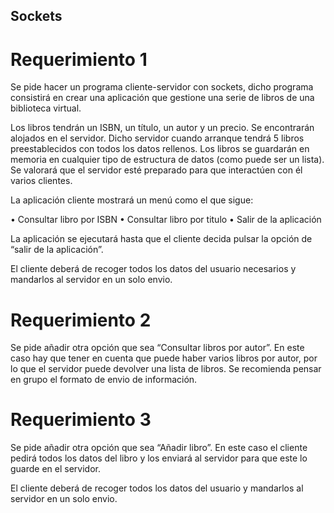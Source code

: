 ## Sockets

# Requerimiento 1
Se pide hacer un programa cliente-servidor con sockets, dicho programa consistirá en crear una
aplicación que gestione una serie de libros de una biblioteca virtual.

Los libros tendrán un ISBN, un título, un autor y un precio. Se encontrarán alojados en el servidor.
Dicho servidor cuando arranque tendrá 5 libros preestablecidos con todos los datos rellenos. Los
libros se guardarán en memoria en cualquier tipo de estructura de datos (como puede ser un lista).
Se valorará que el servidor esté preparado para que interactúen con él varios clientes.

La aplicación cliente mostrará un menú como el que sigue:

• Consultar libro por ISBN
• Consultar libro por titulo
• Salir de la aplicación

La aplicación se ejecutará hasta que el cliente decida pulsar la opción de “salir de la aplicación”.

El cliente deberá de recoger todos los datos del usuario necesarios y mandarlos al servidor en un
solo envio.

# Requerimiento 2
Se pide añadir otra opción que sea “Consultar libros por autor”. En este caso hay que tener en
cuenta que puede haber varios libros por autor, por lo que el servidor puede devolver una lista de
libros. Se recomienda pensar en grupo el formato de envio de información.

# Requerimiento 3
Se pide añadir otra opción que sea “Añadir libro”. En este caso el cliente pedirá todos los datos del
libro y los enviará al servidor para que este lo guarde en el servidor.

El cliente deberá de recoger todos los datos del usuario y mandarlos al servidor en un solo envio.